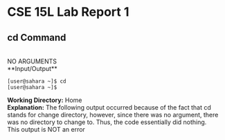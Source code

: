 # CSE 15L Lab Report 1 

## cd Command
<br/>
NO ARGUMENTS
<br/>
**Input/Output**
<br/>

```
[user@sahara ~]$ cd
[user@sahara ~]$ 
```

**Working Directory:** Home
 <br/>
**Explanation:** The following output occurred because of the fact that cd stands for change directory, however, since there was no argument, there was no directory to change to. Thus, the code essentially did nothing.
<br/>
This output is NOT an error
<br/>



